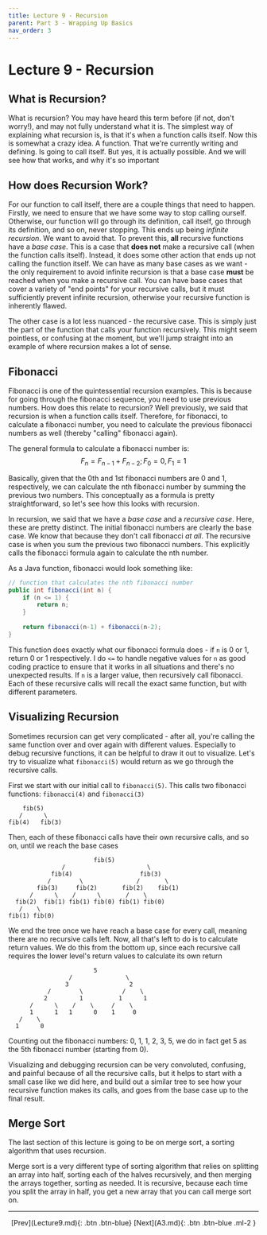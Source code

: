 ```yaml
---
title: Lecture 9 - Recursion
parent: Part 3 - Wrapping Up Basics
nav_order: 3
---
```


# Lecture 9 - Recursion

## What is Recursion?

What is recursion? You may have heard this term before (if not, don't worry!), and may not fully understand what it is. The simplest way of explaining what recursion is, is that it's when a function calls itself. Now this is somewhat a crazy idea. A function. That we're currently writing and defining. Is going to call itself. But yes, it is actually possible. And we will see how that works, and why it's so important

## How does Recursion Work?

For our function to call itself, there are a couple things that need to happen. Firstly, we need to ensure that we have some way to stop calling ourself. Otherwise, our function will go through its definition, call itself, go through its definition, and so on, never stopping. This ends up being *infinite recursion*. We want to avoid that. To prevent this, **all** recursive functions have a *base case*. This is a case that **does not** make a recursive call (when the function calls itself). Instead, it does some other action that ends up not calling the function itself. We can have as many base cases as we want - the only requirement to avoid infinite recursion is that a base case **must** be reached when you make a recursive call. You can have base cases that cover a variety of "end points" for your recursive calls, but it must sufficiently prevent infinite recursion, otherwise your recursive function is inherently flawed. 

The other case is a lot less nuanced - the recursive case. This is simply just the part of the function that calls your function recursively. This might seem pointless, or confusing at the moment, but we'll jump straight into an example of where recursion makes a lot of sense.

## Fibonacci

Fibonacci is one of the quintessential recursion examples. This is because for going through the fibonacci sequence, you need to use previous numbers. How does this relate to recursion? Well previously, we said that recursion is when a function calls itself. Therefore, for fibonacci, to calculate a fibonacci number, you need to calculate the previous fibonacci numbers as well (thereby "calling" fibonacci again).

The general formula to calculate a fibonacci number is: $$ F_n = F_{n-1} + F_{n-2}; F_0 = 0, F_1 = 1 $$

Basically, given that the 0th and 1st fibonacci numbers are 0 and 1, respectively, we can calculate the nth fibonacci number by summing the previous two numbers. This conceptually as a formula is pretty straightforward, so let's see how this looks with recursion.

In recursion, we said that we have a *base case* and a *recursive case*. Here, these are pretty distinct. The initial fibonacci numbers are clearly the base case. We know that because they don't call fibonacci *at all*. The recursive case is when you sum the previous two fibonacci numbers. This explicitly calls the fibonacci formula again to calculate the nth number.

As a Java function, fibonacci would look something like:

```java
// function that calculates the nth fibonacci number
public int fibonacci(int n) {
    if (n <= 1) {
        return n;
    }
    
    return fibonacci(n-1) + fibonacci(n-2);
}
```

This function does exactly what our fibonacci formula does - if `n` is 0 or 1, return 0 or 1 respectively. I do `<=` to handle negative values for `n` as good coding practice to ensure that it works in all situations and there's no unexpected results. If `n` is a larger value, then recursively call fibonacci. Each of these recursive calls will recall the exact same function, but with different parameters.

## Visualizing Recursion

Sometimes recursion can get very complicated - after all, you're calling the same function over and over again with different values. Especially to debug recursive functions, it can be helpful to draw it out to visualize. Let's try to visualize what `fibonacci(5)` would return as we go through the recursive calls.

First we start with our initial call to `fibonacci(5)`. This calls two fibonacci functions: `fibonacci(4)` and `fibonacci(3)`

```
    fib(5)
   /      \
fib(4)   fib(3)
```

Then, each of these fibonacci calls have their own recursive calls, and so on, until we reach the base cases

```
                        fib(5)
               /                       \
            fib(4)                   fib(3)
           /        \               /       \
        fib(3)     fib(2)       fib(2)    fib(1)
      /      \    /      \       /    \
  fib(2)  fib(1) fib(1) fib(0) fib(1) fib(0) 
   /    \
fib(1) fib(0)   
```

We end the tree once we have reach a base case for every call, meaning there are no recursive calls left. Now, all that's left to do is to calculate return values. We do this from the bottom up, since each recursive call requires the lower level's return values to calculate its own return

```
                        5
                 /               \
                3                 2
           /        \           /    \
          2         1          1      1
      /      \    /    \     /    \
      1      1   1      0    1     0 
   /    \
  1      0
```

Counting out the fibonacci numbers: 0, 1, 1, 2, 3, 5, we do in fact get 5 as the 5th fibonacci number (starting from 0).

Visualizing and debugging recursion can be very convoluted, confusing, and painful because of all the recursive calls, but it helps to start with a small case like we did here, and build out a similar tree to see how your recursive function makes its calls, and goes from the base case up to the final result.

## Merge Sort

The last section of this lecture is going to be on merge sort, a sorting algorithm that uses recursion.

Merge sort is a very different type of sorting algorithm that relies on splitting an array into half, sorting each of the halves recursively, and then merging the arrays together, sorting as needed. It is recursive, because each time you split the array in half, you get a new array that you can call merge sort on.

***

<span class="fs-4" style="text-align:center; display:block">
[Prev](Lecture9.md){: .btn .btn-blue}
[Next](A3.md){: .btn .btn-blue .ml-2 }
</span>